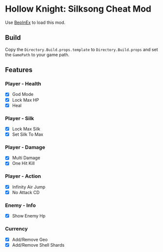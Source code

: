 ﻿# Hollow Knight: Silksong Cheat Mod

Use [BepInEx](https://github.com/BepInEx/BepInEx) to load this mod.

## Build

Copy the `Directory.Build.props.template` to `Directory.Build.props` and set the `GamePath` to your game path.

## Features

### Player - Health

- [x] God Mode
- [x] Lock Max HP
- [x] Heal

### Player - Silk

- [x] Lock Max Silk
- [x] Set Silk To Max

### Player - Damage

- [x] Multi Damage
- [x] One Hit Kill

### Player - Action

- [x] Infinity Air Jump
- [x] No Attack CD

### Enemy - Info

- [x] Show Enemy Hp

### Currency

- [x] Add/Remove Geo
- [x] Add/Remove Shell Shards